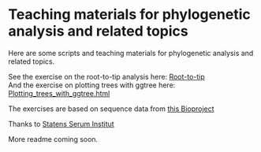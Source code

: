 # Teaching materials for phylogenetic analysis and related topics
Here are some scripts and teaching materials for phylogenetic analysis and related topics.  

See the exercise on the root-to-tip analysis here: [Root-to-tip](https://html-preview.github.io/?url=https://github.com/RaSieb/Teaching_phylogenetic_analysis/blob/main/Root-to-tip.html)  
And the exercise on plotting trees with ggtree here: [Plotting_trees_with_ggtree.html](https://html-preview.github.io/?url=https://github.com/RaSieb/Teaching_phylogenetic_analysis/blob/main/Root-to-tip.html)

The exercises are based on sequence data from [this Bioproject](https://www.ncbi.nlm.nih.gov/bioproject/PRJNA809886/)

Thanks to [Statens Serum Institut](https://www.ssi.dk)

More readme coming soon. 
